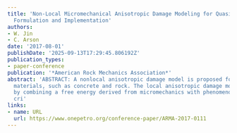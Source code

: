```yaml
---
title: 'Non-Local Micromechanical Anisotropic Damage Modeling for Quasi-Brittle Materials:
  Formulation and Implementation'
authors:
- W. Jin
- C. Arson
date: '2017-08-01'
publishDate: '2025-09-13T17:29:45.806192Z'
publication_types:
- paper-conference
publication: '*American Rock Mechanics Association*'
abstract: 'ABSTRACT: A nonlocal anisotropic damage model is proposed for quasi-brittle
  materials, such as concrete and rock. The local anisotropic damage model is formulated
  by combining a free energy derived from micromechanics with phenomenological yield
  cri'
links:
- name: URL
  url: https://www.onepetro.org/conference-paper/ARMA-2017-0111
---
```

